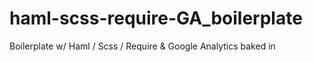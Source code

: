 haml-scss-require-GA_boilerplate
================================

Boilerplate w/ Haml / Scss / Require &amp; Google Analytics baked in
